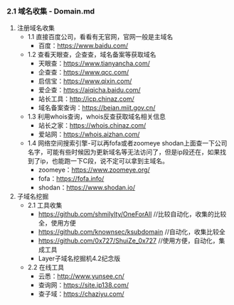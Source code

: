 ### 2.1 域名收集 - Domain.md
1. 注册域名收集
   - 1.1 直接百度公司，看看有无官网，官网一般是主域名
      + 百度：https://www.baidu.com/
   - 1.2 查看天眼查，企查查，域名备案等获取域名
      + 天眼查：https://www.tianyancha.com/
      + 企查查：https://www.qcc.com/
      + 启信宝：https://www.qixin.com/
      + 爱企查：https://aiqicha.baidu.com/
      + 站长工具：http://icp.chinaz.com/
      + 域名备案查询：https://beian.miit.gov.cn/
   - 1.3 利用whois查询，whois反查获取域名相关信息
      + 站长之家：https://whois.chinaz.com/
      + 爱站网：https://whois.aizhan.com/
   - 1.4 网络空间搜索引擎-可以再fofa或者zoomeye shodan上面查一下公司名字，可能有些时候因为更新域名等无法访问了，但是ip段还在，如果找到了ip，也能跑一下C段，说不定可以拿到主域名。
      + zoomeye：https://www.zoomeye.org/
      + fofa：https://fofa.info/
      + shodan：https://www.shodan.io/
2. 子域名挖掘
   - 2.1 工具收集
      + https://github.com/shmilylty/OneForAll //比较自动化，收集的比较全，使用方便
      + https://github.com/knownsec/ksubdomain //自动化，收集比较全
      + https://github.com/0x727/ShuiZe_0x727 //使用方便，自动化，集成工具
      + Layer子域名挖掘机4.2纪念版
   - 2.2 在线工具
      + 云悉：http://www.yunsee.cn/
      + 查询网：https://site.ip138.com/
      + 查子域：https://chaziyu.com/

